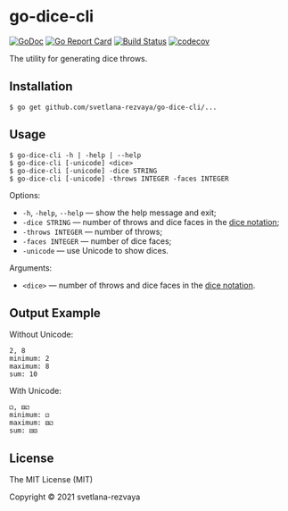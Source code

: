# go-dice-cli

[![GoDoc](https://godoc.org/github.com/svetlana-rezvaya/go-dice-cli?status.svg)](https://godoc.org/github.com/svetlana-rezvaya/go-dice-cli)
[![Go Report Card](https://goreportcard.com/badge/github.com/svetlana-rezvaya/go-dice-cli)](https://goreportcard.com/report/github.com/svetlana-rezvaya/go-dice-cli)
[![Build Status](https://app.travis-ci.com/svetlana-rezvaya/go-dice-cli.svg?branch=master)](https://app.travis-ci.com/svetlana-rezvaya/go-dice-cli)
[![codecov](https://codecov.io/gh/svetlana-rezvaya/go-dice-cli/branch/master/graph/badge.svg)](https://codecov.io/gh/svetlana-rezvaya/go-dice-cli)

The utility for generating dice throws.

## Installation

```
$ go get github.com/svetlana-rezvaya/go-dice-cli/...
```

## Usage

```
$ go-dice-cli -h | -help | --help
$ go-dice-cli [-unicode] <dice>
$ go-dice-cli [-unicode] -dice STRING
$ go-dice-cli [-unicode] -throws INTEGER -faces INTEGER
```

Options:

- `-h`, `-help`, `--help` &mdash; show the help message and exit;
- `-dice STRING` &mdash; number of throws and dice faces in the [dice notation](https://en.wikipedia.org/wiki/Dice_notation);
- `-throws INTEGER` &mdash; number of throws;
- `-faces INTEGER` &mdash; number of dice faces;
- `-unicode` &mdash; use Unicode to show dices.

Arguments:

- `<dice>` &mdash; number of throws and dice faces in the [dice notation](https://en.wikipedia.org/wiki/Dice_notation).

## Output Example

Without Unicode:

```
2, 8
minimum: 2
maximum: 8
sum: 10
```

With Unicode:

```
⚁, ⚅⚁
minimum: ⚁
maximum: ⚅⚁
sum: ⚄⚄
```

## License

The MIT License (MIT)

Copyright &copy; 2021 svetlana-rezvaya
